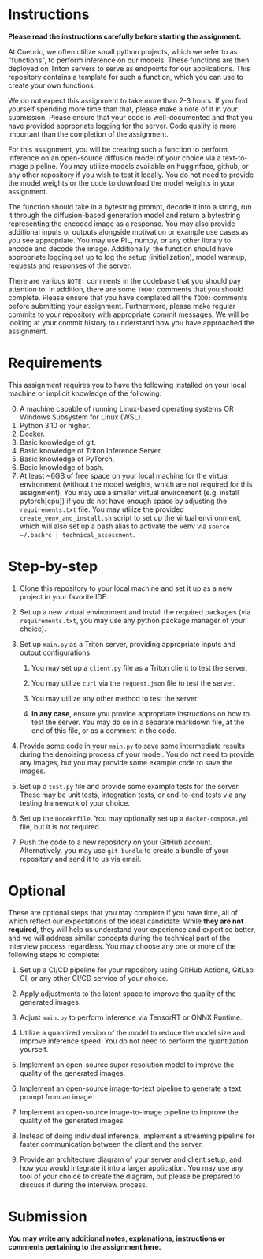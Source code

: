 # Instructions
**Please read the instructions carefully before starting the assignment.**

At Cuebric, we often utilize small python projects, which we refer to as "functions", to perform inference on our models. These functions are then deployed on Triton servers to serve as endpoints for our applications. This repository contains a template for such a function, which you can use to create your own functions.

We do not expect this assignment to take more than 2-3 hours. If you find yourself spending more time than that, please make a note of it in your submission. Please ensure that your code is well-documented and that you have provided appropriate logging for the server. Code quality is more important than the completion of the assignment.

For this assignment, you will be creating such a function to perform inference on an open-source diffusion model of your choice via a text-to-image pipeline. You may utilize models available on hugginface, github, or any other repository if you wish to test it locally. You do not need to provide the model weights or the code to download the model weights in your assignment.

The function should take in a bytestring prompt, decode it into a string, run it through the diffusion-based generation model and return a bytestring representing the encoded image as a response. You may also provide additional inputs or outputs alongside motivation or example use cases as you see appropriate. You may use PIL, numpy, or any other library to encode and decode the image. Additionally, the function should have appropriate logging set up to log the setup (initialization), model warmup, requests and responses of the server.

There are various `NOTE:` comments in the codebase that you should pay attention to. In addition, there are some `TODO:` comments that you should complete. Please ensure that you have completed all the `TODO:` comments before submitting your assignment. Furthermore, please make regular commits to your repository with appropriate commit messages. We will be looking at your commit history to understand how you have approached the assignment.

# Requirements
This assignment requires you to have the following installed on your local machine or implicit knowledge of the following:

0. A machine capable of running Linux-based operating systems OR Windows Subsystem for Linux (WSL).
1. Python 3.10 or higher.
2. Docker.
3. Basic knowledge of git.
4. Basic knowledge of Triton Inference Server.
5. Basic knowledge of PyTorch.
6. Basic knowledge of bash.
7. At least ~6GB of free space on your local machine for the virtual environment (without the model weights, which are not required for this assignment). You may use a smaller virtual environment (e.g. install pytorch[cpu]) if you do not have enough space by adjusting the `requirements.txt` file. You may utilize the provided `create_venv_and_install.sh` script to set up the virtual environment, which will also set up a bash alias to activate the venv via `source ~/.bashrc | technical_assessment`.

# Step-by-step
1. Clone this repository to your local machine and set it up as a new project in your favorite IDE.

2. Set up a new virtual environment and install the required packages (via `requirements.txt`, you may use any python package manager of your choice).

3. Set up `main.py` as a Triton server, providing appropriate inputs and output configurations.

    1. You may set up a `client.py` file as a Triton client to test the server.

    2. You may utilize `curl` via the `request.json` file to test the server.

    3. You may utilize any other method to test the server.

    4. **In any case**, ensure you provide appropriate instructions on how to test the server. You may do so in a separate markdown file, at the end of this file, or as a comment in the code.

4. Provide some code in your `main.py` to save some intermediate results during the denoising process of your model. You do not need to provide any images, but you may provide some example code to save the images.

5. Set up a `test.py` file and provide some example tests for the server. These may be unit tests, integration tests, or end-to-end tests via any testing framework of your choice.

6. Set up the `Docekrfile`. You may optionally set up a `docker-compose.yml` file, but it is not required.

7. Push the code to a new repository on your GitHub account. Alternatively, you may use `git bundle` to create a bundle of your repository and send it to us via email.

# Optional

These are optional steps that you may complete if you have time, all of which reflect our expectations of the ideal candidate. While **they are not required**, they will help us understand your experience and expertise better, and we will address similar concepts during the technical part of the interview process regardless. You may choose any one or more of the following steps to complete:

1. Set up a CI/CD pipeline for your repository using GitHub Actions, GitLab CI, or any other CI/CD service of your choice.

2. Apply adjustments to the latent space to improve the quality of the generated images.

3. Adjust `main.py` to perform inference via TensorRT or ONNX Runtime.

4. Utilize a quantized version of the model to reduce the model size and improve inference speed. You do not need to perform the quantization yourself.

5. Implement an open-source super-resolution model to improve the quality of the generated images.

6. Implement an open-source image-to-text pipeline to generate a text prompt from an image.

7. Implement an open-source image-to-image pipeline to improve the quality of the generated images.

8. Instead of doing individual inference, implement a streaming pipeline for faster communication between the client and the server.

9. Provide an architecture diagram of your server and client setup, and how you would integrate it into a larger application. You may use any tool of your choice to create the diagram, but please be prepared to discuss it during the interview process.

# Submission
**You may write any additional notes, explanations, instructions or comments pertaining to the assignment here.**
